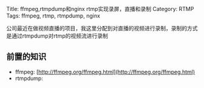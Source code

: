 Title: ffmpeg,rtmpdump和nginx rtmp实现录屏，直播和录制
Category: RTMP
Tags: ffmpeg, rtmp, rtmpdump, nginx

公司最近在做视频直播的项目，我这里分配到对直播的视频进行录制，录制的方式是通过rtmpdump对rtmp的视频流进行录制

## 前置的知识 ##

* ffmpeg: [http://ffmpeg.org/ffmpeg.html](http://ffmpeg.org/ffmpeg.html)
* rtmpdump:
